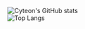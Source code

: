 ![Cyteon's GitHub stats](https://cyteon-readme.vercel.app/api?username=Cyteon&theme=radical&exclude_repo=readme-stats,rammerhead)<br>
![Top Langs](https://cyteon-readme.vercel.app/api/top-langs/?username=Cyteon&langs_count=8&theme=radical&exclude_repo=readme-stats,rammerhead)
